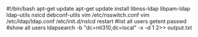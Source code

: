 #!/bin/bash
apt-get update
apt-get update install libnss-ldap libpam-ldap ldap-utils nslcd debconf-utils
vim /etc/nsswitch.conf
vim /etc/ldap/ldap.conf 
/etc/init.d/nslcd restart
#list all users
getent passwd
#show all users
ldapsearch -b "dc=nti310,dc=local" -x -d 1 2>> output.txt

